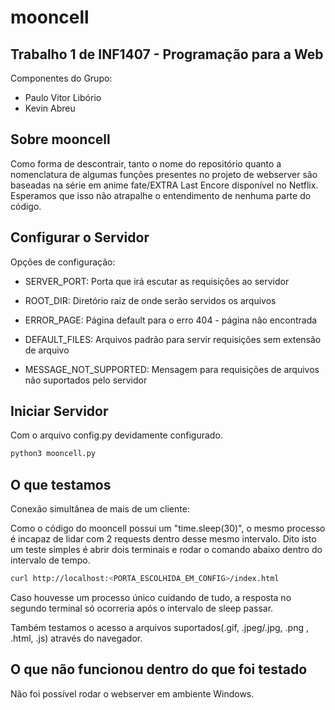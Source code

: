 # mooncell

## Trabalho 1 de INF1407 - Programação para a Web
Componentes do Grupo:

* Paulo Vitor Libório  
* Kevin Abreu  

## Sobre mooncell
Como forma de descontrair, tanto o nome do repositório quanto a nomenclatura de algumas funções presentes 
no projeto de webserver são baseadas na série em anime fate/EXTRA Last Encore disponível no Netflix. 
Esperamos que isso não atrapalhe o entendimento de nenhuma parte do código.

## Configurar o Servidor

Opções de configuração:

* SERVER_PORT: Porta que irá escutar as requisições ao servidor

* ROOT_DIR: Diretório raiz de onde serão servidos os arquivos

* ERROR_PAGE: Página default para o erro 404 - página não encontrada

* DEFAULT_FILES: Arquivos padrão para servir requisições sem extensão de arquivo

* MESSAGE_NOT_SUPPORTED: Mensagem para requisições de arquivos não suportados pelo servidor

## Iniciar Servidor
Com o arquivo config.py devidamente configurado.

```bash
python3 mooncell.py
```
## O que testamos

Conexão simultânea de mais de um cliente:

Como o código do mooncell possui um "time.sleep(30)", o mesmo processo é incapaz de lidar com 2 requests dentro
desse mesmo intervalo.
Dito isto um teste simples é abrir dois terminais e rodar o comando abaixo dentro do intervalo de tempo.
```bash
curl http://localhost:<PORTA_ESCOLHIDA_EM_CONFIG>/index.html
```
Caso houvesse um processo único cuidando de tudo, a resposta no segundo terminal só ocorreria após o intervalo de sleep passar.

Também testamos o acesso a arquivos suportados(.gif, .jpeg/.jpg, .png , .html, .js) através do navegador.

## O que não funcionou dentro do que foi testado

Não foi possível rodar o webserver em ambiente Windows.